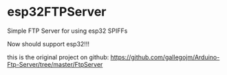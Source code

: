 # esp32FTPServer
Simple FTP Server for using esp32 SPIFFs

Now should support esp32!!!  


this is the original project on github: https://github.com/gallegojm/Arduino-Ftp-Server/tree/master/FtpServer
